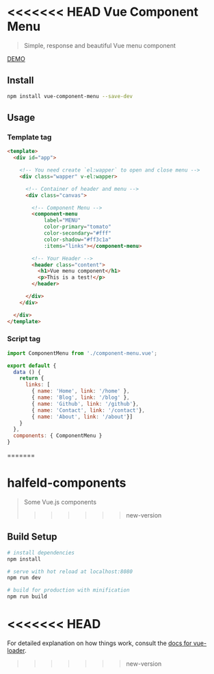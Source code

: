 <<<<<<< HEAD
Vue Component Menu
==================

> Simple, response and beautiful Vue menu component

[DEMO](https://halfeld.github.io/vue-component-menu/)

Install
-------

```bash
npm install vue-component-menu --save-dev
```

Usage
-----

### Template tag

```html
<template>
  <div id="app">

    <!-- You need create `el:wapper` to open and close menu -->
    <div class="wapper" v-el:wapper>

      <!-- Container of header and menu -->
      <div class="canvas">

        <!-- Component Menu -->
        <component-menu
            label="MENU"
            color-primary="tomato"
            color-secondary="#fff"
            color-shadow="#ff3c1a"
            :items="links"></component-menu>

        <!-- Your Header -->
        <header class="content">
          <h1>Vue menu component</h1>
          <p>This is a test!</p>
        </header>

      </div>
    </div>

  </div>
</template>
```

### Script tag

```javascript
import ComponentMenu from './component-menu.vue';

export default {
  data () {
    return {
      links: [
        { name: 'Home', link: '/home' },
        { name: 'Blog', link: '/blog' },
        { name: 'Github', link: '/github'},
        { name: 'Contact', link: '/contact'},
        { name: 'About', link: '/about'}]
    }
  },
  components: { ComponentMenu }
}
```

=======
# halfeld-components

> Some Vue.js components
>>>>>>> new-version

## Build Setup

``` bash
# install dependencies
npm install

# serve with hot reload at localhost:8080
npm run dev

# build for production with minification
npm run build
```
<<<<<<< HEAD
=======

For detailed explanation on how things work, consult the [docs for vue-loader](http://vuejs.github.io/vue-loader).
>>>>>>> new-version
